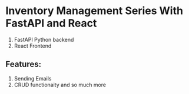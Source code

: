 # Inventory Management Series With FastAPI and React

1. FastAPI Python backend
2. React Frontend

## Features:
1. Sending Emails
2. CRUD functionaity
and so much more


